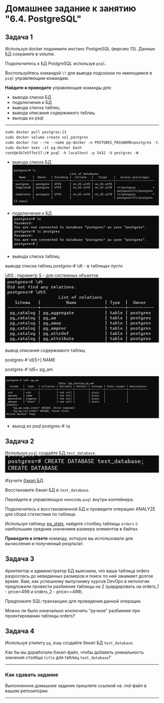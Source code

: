 # Домашнее задание к занятию "6.4. PostgreSQL"

## Задача 1

Используя docker поднимите инстанс PostgreSQL (версию 13). Данные БД сохраните в volume.

Подключитесь к БД PostgreSQL используя `psql`.

Воспользуйтесь командой `\?` для вывода подсказки по имеющимся в `psql` управляющим командам.

**Найдите и приведите** управляющие команды для:
- вывода списка БД
- подключения к БД
- вывода списка таблиц
- вывода описания содержимого таблиц
- выхода из psql

---
```html
sudo docker pull postgres:13
sudo docker volume create vol_postgres
sudo docker run --rm --name pg-docker -e POSTGRES_PASSWORD=postgres -ti -p 5432:5432 -v vol_postgres:/var/lib/postgresql/data postgres:13
sudo docker exec -it pg-docker bash
root@e5b7e5ffec57:/# psql -h localhost -p 5432 -U postgres -W
```
* вывода списка БД
![img_2.png](img_2.png)

* подключения к БД
![img_4.png](img_4.png)

* вывода списка таблиц

 вывода списка таблиц postgres-# \dt - в таблицах пусто

\dtS : параметр S - для системных объектов
![img_5.png](img_5.png)

вывод описания содержимого таблиц

postgres-# \d[S+] NAME
  
postgres-# \dS+ pg_am

![img_6.png](img_6.png)

* выход из psql
postgres-# \q


## Задача 2

Используя `psql` создайте БД `test_database`.
![img_8.png](img_8.png)

Изучите [бэкап БД](https://github.com/netology-code/virt-homeworks/tree/master/06-db-04-postgresql/test_data).

Восстановите бэкап БД в `test_database`.

Перейдите в управляющую консоль `psql` внутри контейнера.

Подключитесь к восстановленной БД и проведите операцию ANALYZE для сбора статистики по таблице.

Используя таблицу [pg_stats](https://postgrespro.ru/docs/postgresql/12/view-pg-stats), найдите столбец таблицы `orders` 
с наибольшим средним значением размера элементов в байтах.

**Приведите в ответе** команду, которую вы использовали для вычисления и полученный результат.

## Задача 3

Архитектор и администратор БД выяснили, что ваша таблица orders разрослась до невиданных размеров и
поиск по ней занимает долгое время. Вам, как успешному выпускнику курсов DevOps в нетологии предложили
провести разбиение таблицы на 2 (шардировать на orders_1 - price>499 и orders_2 - price<=499).

Предложите SQL-транзакцию для проведения данной операции.

Можно ли было изначально исключить "ручное" разбиение при проектировании таблицы orders?

## Задача 4

Используя утилиту `pg_dump` создайте бекап БД `test_database`.

Как бы вы доработали бэкап-файл, чтобы добавить уникальность значения столбца `title` для таблиц `test_database`?

---

### Как cдавать задание

Выполненное домашнее задание пришлите ссылкой на .md-файл в вашем репозитории.

---
